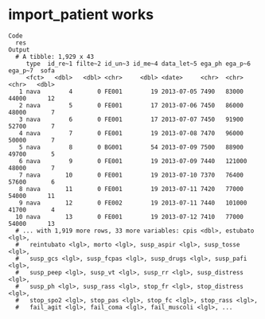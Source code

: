 # import_patient works

    Code
      res
    Output
      # A tibble: 1,929 x 43
         type  id_re~1 filte~2 id_un~3 id_me~4 data_let~5 ega_ph ega_p~6 ega_p~7  sofa
         <fct>   <dbl>   <dbl> <chr>     <dbl> <date>     <chr>  <chr>   <chr>   <dbl>
       1 nava        4       0 FE001        19 2013-07-05 7490   83000   44000      12
       2 nava        5       0 FE001        17 2013-07-06 7450   86000   48000       7
       3 nava        6       0 FE001        17 2013-07-07 7450   91900   52700       7
       4 nava        7       0 FE001        19 2013-07-08 7470   96000   50000       7
       5 nava        8       0 BG001        54 2013-07-09 7500   88900   49700       5
       6 nava        9       0 FE001        19 2013-07-09 7440   121000  48000       7
       7 nava       10       0 FE001        19 2013-07-10 7370   76400   57600       6
       8 nava       11       0 FE001        19 2013-07-11 7420   77000   54000      11
       9 nava       12       0 FE002        19 2013-07-11 7440   101000  41700       4
      10 nava       13       0 FE001        19 2013-07-12 7410   77000   54000      13
      # ... with 1,919 more rows, 33 more variables: cpis <dbl>, estubato <lgl>,
      #   reintubato <lgl>, morto <lgl>, susp_aspir <lgl>, susp_tosse <lgl>,
      #   susp_gcs <lgl>, susp_fcpas <lgl>, susp_drugs <lgl>, susp_pafi <lgl>,
      #   susp_peep <lgl>, susp_vt <lgl>, susp_rr <lgl>, susp_distress <lgl>,
      #   susp_ph <lgl>, susp_rass <lgl>, stop_fr <lgl>, stop_distress <lgl>,
      #   stop_spo2 <lgl>, stop_pas <lgl>, stop_fc <lgl>, stop_rass <lgl>,
      #   fail_agit <lgl>, fail_coma <lgl>, fail_muscoli <lgl>, ...

